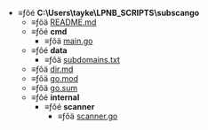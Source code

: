 - ≡ƒôé __C:\\Users\\tayke\\LPNB\_SCRIPTS\\subscango__
   - ≡ƒôä [README.md](README.md)
   - ≡ƒôé __cmd__
     - ≡ƒôä [main.go](cmd/main.go)
   - ≡ƒôé __data__
     - ≡ƒôä [subdomains.txt](data/subdomains.txt)
   - ≡ƒôä [dir.md](dir.md)
   - ≡ƒôä [go.mod](go.mod)
   - ≡ƒôä [go.sum](go.sum)
   - ≡ƒôé __internal__
     - ≡ƒôé __scanner__
       - ≡ƒôä [scanner.go](internal/scanner/scanner.go)


